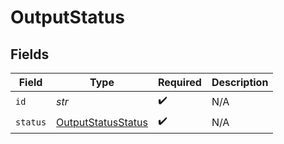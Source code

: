 # OutputStatus


## Fields

| Field                                                           | Type                                                            | Required                                                        | Description                                                     |
| --------------------------------------------------------------- | --------------------------------------------------------------- | --------------------------------------------------------------- | --------------------------------------------------------------- |
| `id`                                                            | *str*                                                           | :heavy_check_mark:                                              | N/A                                                             |
| `status`                                                        | [OutputStatusStatus](../../models/shared/outputstatusstatus.md) | :heavy_check_mark:                                              | N/A                                                             |